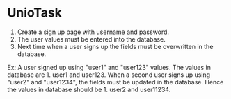 # UnioTask

1. Create a sign up page with username and password.
2. The user values must be entered into the database.
3. Next time when a user signs up the fields must be overwritten in the database.

Ex: A user signed up using "user1" and "user123" values.
    The values in database are 1. user1 and user123.
    When a second user signs up using "user2" and "user1234",
      the fields must be updated in the database.
      Hence the values in database should be 1. user2 and user11234.
